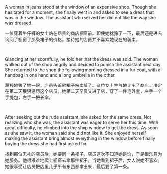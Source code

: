 A woman in jeans stood at the window of an expensive shop. Though she hesitated for a moment, she finally went in and asked to see a dress that was in the window. The assistant who served her did not like the way she was dressed.

一位穿着牛仔裤的女士站在昂贵的商店橱窗前。即使她犹豫了一下，最后还是进去询问了橱窗了那条裙子的价格。接待她的店员并不喜欢她现在的装束。

    



Glancing at her scornfully, he told her that the dress was sold. The woman walked out of the shop angrily and decided to punish the assistant next day. She returned to the shop the following morning dressed in a fur coat, with a handbag in one hand and a long umbrella in the other.

蔑视地瞥了她一眼，店员告诉他裙子被卖掉了。这位女士生气地走出了商店，决定在第二天狠狠惩罚这个店员。她第二天早晨又进了店，穿了一件毛外套，左手一个手提包，右手一把长伞。

    



After seeking out the rude assistant, she asked for the same dress. Not realizing who she was, the assistant was eager to serve her this time. With great difficulty, he climbed into the shop window to get the dress. As soon as she saw it, the woman said she did not like it. She enjoyed herself making the assistant bring almost everything in the window before finally buying the dress she had first asked for.

找到那位无礼的店员后，她要同一条裙子。店员这次不知道她是谁，于是很乐意为她服务。他很艰难地爬上橱窗去拿那件裙子。当她看到裙子后，女人说她不喜欢。她很享受让店员把店里几乎所有东西都拿出来，最后要了第一条。
